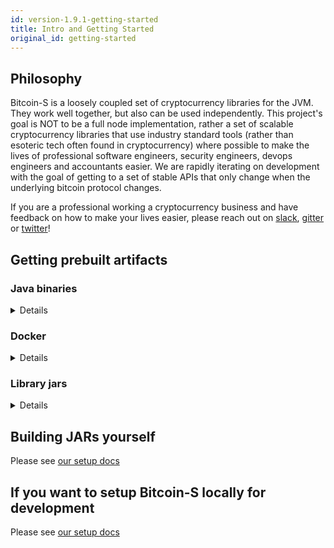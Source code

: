 ```yaml
---
id: version-1.9.1-getting-started
title: Intro and Getting Started
original_id: getting-started
---
```


## Philosophy

Bitcoin-S is a loosely coupled set of cryptocurrency libraries for the JVM. They work well together, but also can be used
independently. This project's goal is NOT to be a full node implementation, rather a set of scalable cryptocurrency libraries
that use industry standard tools (rather than esoteric tech often found in cryptocurrency) where possible to make the lives of professional
software engineers, security engineers, devops engineers and accountants easier.
We are rapidly iterating on development with the goal of getting to a set of stable APIs that only change when the underlying bitcoin protocol changes.

If you are a professional working a cryptocurrency business and
have feedback on how to make your lives easier, please reach out on [slack](https://join.slack.com/t/suredbits/shared_invite/zt-eavycu0x-WQL7XOakzQo8tAy7jHHZUw),
[gitter](https://gitter.im/bitcoin-s-core/) or [twitter](https://twitter.com/Chris_Stewart_5/)!

## Getting prebuilt artifacts

### Java binaries

<details>

#### Latest release

Please see the release page on github, you can find it [here](https://github.com/bitcoin-s/bitcoin-s/releases)

#### Master builds

We build installers for mac, linux and windows everytime a PR is merged to master.

You can find the latest builds at this link: 

https://github.com/bitcoin-s/bitcoin-s/actions/workflows/release.yml

Here is what the installers look like

![installers](/img/doc-imgs/github-artifacts.png)

</details>

### Docker

<details>
We publish docker images to docker hub on every PR merge and tag on github.
You can obtain the images for both the app server and oracle server on these
docker hub repos

[bitcoin-s-server docker hub repo](https://hub.docker.com/r/bitcoinscala/bitcoin-s-server/tags?page=1&ordering=last_updated)

[bitcoin-s-oracle-server docker hub repo](https://hub.docker.com/r/bitcoinscala/bitcoin-s-oracle-server/tags?page=1&ordering=last_updated)
</details>

### Library jars

<details>
Add this to your `build.sbt`:

```scala


libraryDependencies += "org.bitcoin-s" %% "bitcoin-s-bitcoind-rpc" % "1.9.0"

libraryDependencies += "org.bitcoin-s" %% "bitcoin-s-core" % "1.9.0"

libraryDependencies += "org.bitcoin-s" %% "bitcoin-s-chain" % "1.9.0"

libraryDependencies += "org.bitcoin-s" %% "bitcoin-s-dlc-oracle" % "1.9.0"

libraryDependencies += "org.bitcoin-s" %% "bitcoin-s-eclair-rpc" % "1.9.0"

libraryDependencies += "org.bitcoin-s" %% "bitcoin-s-fee-provider" % "1.9.0"

libraryDependencies += "org.bitcoin-s" %% "bitcoin-s-key-manager" % "1.9.0"

libraryDependencies += "org.bitcoin-s" %% "bitcoin-s-lnd-rpc" % "1.9.0"

libraryDependencies += "org.bitcoin-s" %% "bitcoin-s-node" % "1.9.0"

libraryDependencies += "org.bitcoin-s" %% "bitcoin-s-oracle-explorer-client" % "1.9.0"

libraryDependencies +="org.bitcoin-s" % "bitcoin-s-secp256k1jni" % "1.9.0"

libraryDependencies += "org.bitcoin-s" %% "bitcoin-s-testkit-core" % "1.9.0"

libraryDependencies += "org.bitcoin-s" %% "bitcoin-s-testkit" % "1.9.0"

libraryDependencies += "org.bitcoin-s" %% "bitcoin-s-wallet" % "1.9.0"

libraryDependencies += "org.bitcoin-s" %% "bitcoin-s-zmq" % "1.9.0"

```


### Nightly builds

You can also run on the bleeding edge of Bitcoin-S, by
adding a snapshot build to your `build.sbt`. The most
recent snapshot published is `1.9.0-92-1613954b-20220331-0848-SNAPSHOT`.



To fetch snapshots, you will need to add the correct
resolver in your `build.sbt`:

```sbt
resolvers += Resolver.sonatypeRepo("snapshots")
```

The official maven repo for releases is

https://repo1.maven.org/maven2/org/bitcoin-s/

The repo for snapshots, which are published after everytime something is merged to master:

https://oss.sonatype.org/content/repositories/snapshots/org/bitcoin-s/

</details>

## Building JARs yourself

Please see [our setup docs](getting-setup.md)

## If you want to setup Bitcoin-S locally for development

Please see [our setup docs](getting-setup.md)
